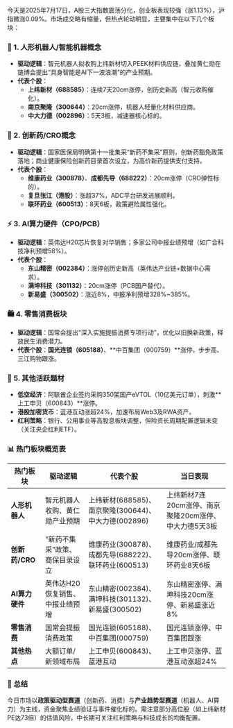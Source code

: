 今天是2025年7月17日，A股三大指数震荡分化，创业板表现较强（涨1.13%），沪指微涨0.09%。市场成交略有缩量，但热点轮动明显，主要集中在以下几个板块：

### 🤖 1. **人形机器人/智能机器概念**  
   - **驱动逻辑**：智元机器人拟收购上纬新材切入PEEK材料供应链，叠加黄仁勋在链博会提出“具身智能是AI下一波浪潮”的产业预期。  
   - **代表个股**：  
     - **上纬新材（688585）**：连续7天20cm涨停，创历史新高（智元收购催化）。  
     - **南京聚隆（300644）**：20cm涨停，机器人轻量化材料供应商。  
     - **中大力德（002896）**：5天3板，减速器核心标的。

### 💊 2. **创新药/CRO概念**  
   - **驱动逻辑**：国家医保局明确第十一批集采“新药不集采”原则，创新药豁免政策落地；商业健康保险创新药目录首次设立，为高价新药提供支付支持。  
   - **代表个股**：  
     - **维康药业（300878）**、**成都先导（688222）**：20cm涨停（CRO弹性标的）。  
     - **复旦张江（港股）**：涨超37%，ADC平台研发进展顺利。  
     - **联环药业（600513）**：8天6板，政策避险属性强化。

### ⚡ 3. **AI算力硬件（CPO/PCB）**  
   - **驱动逻辑**：英伟达H20芯片恢复对华销售；多家公司中报业绩预增（如广合科技净利预增58%）。  
   - **代表个股**：  
     - **东山精密（002384）**：涨停创历史新高（英伟达产业链+数据中心需求）。  
     - **满坤科技（301132）**：20cm涨停（PCB国产替代）。  
     - **新易盛（300502）**：涨近8%，中报净利预增328%~385%。

### 🛍️ 4. **零售消费板块**  
   - **驱动逻辑**：国常会提出“深入实施提振消费专项行动”，优化以旧换新政策，释放民生消费潜力。  
   - **代表个股**：**国光连锁（605188）**、**中百集团（000759）**涨停，步步高、三江购物跟涨。

### 🚁 5. **其他活跃题材**  
   - **低空经济**：阿联酋企业签约采购350架国产eVTOL（10亿美元订单），刺激**上工申贝（600843）**涨停。  
   - **港股加密货币**：蓝港互动涨超24%，加速布局Web3及RWA资产。  
   - **红利策略**：银行、公用事业等高股息板块调整，但险资长周期配置逻辑未变（关注央企红利ETF）。

### 📊 热门板块概览表

| **热门板块** | **驱动逻辑** | **代表个股** | **当日表现** |
|------------|------------|------------|------------|
| **人形机器人** | 智元机器人收购、黄仁勋产业预期 | 上纬新材(688585)、南京聚隆(300644)、中大力德(002896) | 上纬新材7连20cm涨停、南京聚隆20cm涨停、中大力德5天3板 |
| **创新药/CRO** | “新药不集采”政策、商保目录设立 | 维康药业(300878)、成都先导(688222)、联环药业(600513) | 维康药业/成都先导20cm涨停、联环药业8天6板 |
| **AI算力硬件** | 英伟达H20恢复销售、中报业绩预增 | 东山精密(002384)、满坤科技(301132)、新易盛(300502) | 东山精密涨停、满坤科技20cm涨停、新易盛涨近8% |
| **零售消费** | 国常会提振消费政策 | 国光连锁(605188)、中百集团(000759) | 国光连锁涨停、中百集团跟涨 |
| **其他热点** | 大额订单/新领域布局 | 上工申贝(600843)、蓝港互动 | 上工申贝涨停、蓝港互动涨超24% |

### 💎 总结  
今日市场以**政策驱动型赛道**（创新药、消费）与**产业趋势型赛道**（机器人、AI算力）为主线，资金聚焦业绩验证与事件催化标的。需注意部分高位股（如上纬新材PE达73倍）的估值风险，中长期可关注红利策略与科技成长的均衡配置。